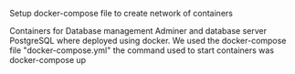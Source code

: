 Setup docker-compose file to create network of containers

Containers for Database management Adminer and database server PostgreSQL where deployed using docker.
We used the docker-compose file "docker-compose.yml" the command used to start containers was docker-compose up  

